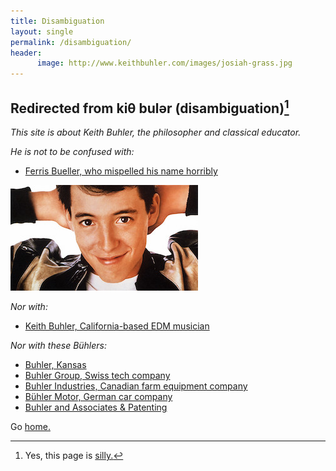```yaml
---
title: Disambiguation
layout: single
permalink: /disambiguation/
header: 
      image: http://www.keithbuhler.com/images/josiah-grass.jpg
--- 
```


## Redirected from kiθ bulər (disambiguation)[^1]


*This site is about Keith Buhler, the philosopher and classical educator.* 

*He is not to be confused with:*

* [Ferris Bueller, who mispelled his name horribly](https://en.wikipedia.org/wiki/Ferris_Bueller%27s_Day_Off)

![Bueller](/images/bueller.jpg)

*Nor with:*

* [Keith Buhler, California-based EDM musician](https://www.facebook.com/keithbuhler)

*Nor with these Bühlers:*

* [Buhler, Kansas](https://en.wikipedia.org/wiki/Buhler,_Kansas)
* [Buhler Group, Swiss tech company](https://en.wikipedia.org/wiki/Buhler_Group)
* [Buhler Industries, Canadian farm equipment company](https://en.wikipedia.org/wiki/Buhler_Industries)
* [Bühler Motor, German car company](https://en.wikipedia.org/wiki/B%C3%BChler_Motor) 
* [Buhler and Associates & Patenting](http://www.buhlerassociates.com/)

Go [home.](/)

[^1]: Yes, this page is [silly.](https://www.youtube.com/watch?v=kJVROcKFnBQ)